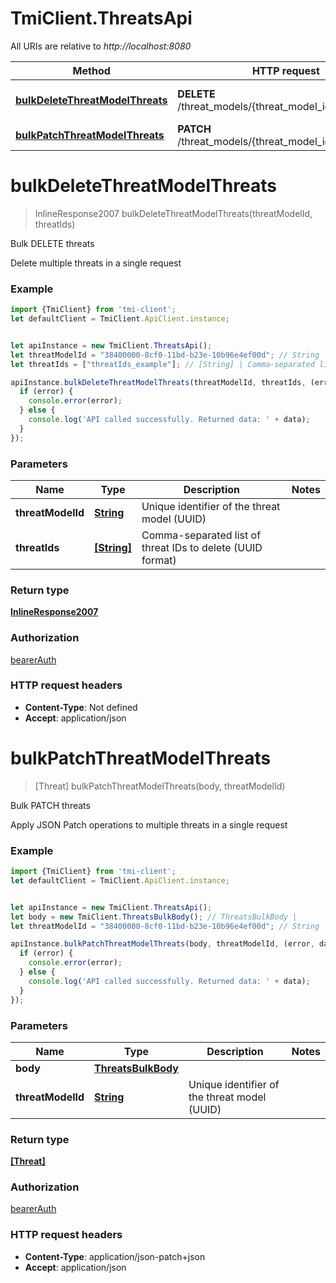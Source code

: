# TmiClient.ThreatsApi

All URIs are relative to *http://localhost:8080*

Method | HTTP request | Description
------------- | ------------- | -------------
[**bulkDeleteThreatModelThreats**](ThreatsApi.md#bulkDeleteThreatModelThreats) | **DELETE** /threat_models/{threat_model_id}/threats/bulk | Bulk DELETE threats
[**bulkPatchThreatModelThreats**](ThreatsApi.md#bulkPatchThreatModelThreats) | **PATCH** /threat_models/{threat_model_id}/threats/bulk | Bulk PATCH threats

<a name="bulkDeleteThreatModelThreats"></a>
# **bulkDeleteThreatModelThreats**
> InlineResponse2007 bulkDeleteThreatModelThreats(threatModelId, threatIds)

Bulk DELETE threats

Delete multiple threats in a single request

### Example
```javascript
import {TmiClient} from 'tmi-client';
let defaultClient = TmiClient.ApiClient.instance;


let apiInstance = new TmiClient.ThreatsApi();
let threatModelId = "38400000-8cf0-11bd-b23e-10b96e4ef00d"; // String | Unique identifier of the threat model (UUID)
let threatIds = ["threatIds_example"]; // [String] | Comma-separated list of threat IDs to delete (UUID format)

apiInstance.bulkDeleteThreatModelThreats(threatModelId, threatIds, (error, data, response) => {
  if (error) {
    console.error(error);
  } else {
    console.log('API called successfully. Returned data: ' + data);
  }
});
```

### Parameters

Name | Type | Description  | Notes
------------- | ------------- | ------------- | -------------
 **threatModelId** | [**String**](.md)| Unique identifier of the threat model (UUID) | 
 **threatIds** | [**[String]**](String.md)| Comma-separated list of threat IDs to delete (UUID format) | 

### Return type

[**InlineResponse2007**](InlineResponse2007.md)

### Authorization

[bearerAuth](../README.md#bearerAuth)

### HTTP request headers

 - **Content-Type**: Not defined
 - **Accept**: application/json

<a name="bulkPatchThreatModelThreats"></a>
# **bulkPatchThreatModelThreats**
> [Threat] bulkPatchThreatModelThreats(body, threatModelId)

Bulk PATCH threats

Apply JSON Patch operations to multiple threats in a single request

### Example
```javascript
import {TmiClient} from 'tmi-client';
let defaultClient = TmiClient.ApiClient.instance;


let apiInstance = new TmiClient.ThreatsApi();
let body = new TmiClient.ThreatsBulkBody(); // ThreatsBulkBody | 
let threatModelId = "38400000-8cf0-11bd-b23e-10b96e4ef00d"; // String | Unique identifier of the threat model (UUID)

apiInstance.bulkPatchThreatModelThreats(body, threatModelId, (error, data, response) => {
  if (error) {
    console.error(error);
  } else {
    console.log('API called successfully. Returned data: ' + data);
  }
});
```

### Parameters

Name | Type | Description  | Notes
------------- | ------------- | ------------- | -------------
 **body** | [**ThreatsBulkBody**](ThreatsBulkBody.md)|  | 
 **threatModelId** | [**String**](.md)| Unique identifier of the threat model (UUID) | 

### Return type

[**[Threat]**](Threat.md)

### Authorization

[bearerAuth](../README.md#bearerAuth)

### HTTP request headers

 - **Content-Type**: application/json-patch+json
 - **Accept**: application/json

